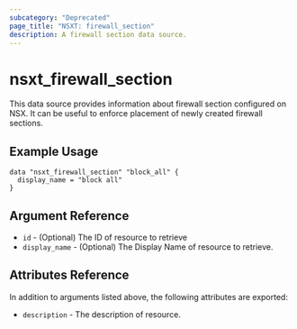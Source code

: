 ```yaml
---
subcategory: "Deprecated"
page_title: "NSXT: firewall_section"
description: A firewall section data source.
---
```


# nsxt_firewall_section

This data source provides information about firewall section configured on NSX. It can be useful to enforce placement of newly created firewall sections.

## Example Usage

```hcl
data "nsxt_firewall_section" "block_all" {
  display_name = "block all"
}
```

## Argument Reference

* `id` - (Optional) The ID of resource to retrieve
* `display_name` - (Optional) The Display Name of resource to retrieve.

## Attributes Reference

In addition to arguments listed above, the following attributes are exported:

* `description` - The description of resource.
